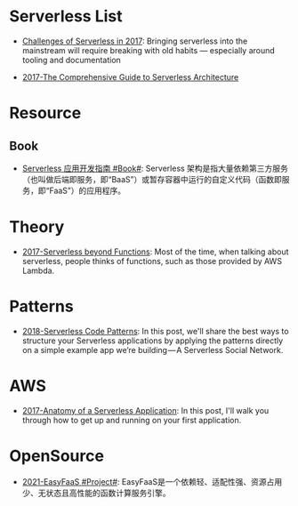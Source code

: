 # Serverless List

- [Challenges of Serverless in 2017](https://read.acloud.guru/challenges-of-serverless-in-2017-1086275165ec#.s7q05y9z6): Bringing serverless into the mainstream will require breaking with old habits — especially around tooling and documentation

- [2017-The Comprehensive Guide to Serverless Architecture](https://www.simform.com/serverless-architecture-guide/)

# Resource

## Book

- [Serverless 应用开发指南 #Book#](https://serverless.ink/): Serverless 架构是指大量依赖第三方服务（也叫做后端即服务，即“BaaS”）或暂存容器中运行的自定义代码（函数即服务，即“FaaS”）的应用程序。

# Theory

- [2017-Serverless beyond Functions](https://medium.com/cloud-academy-inc/serverless-beyond-functions-cd81ee4c6b8d): Most of the time, when talking about serverless, people thinks of functions, such as those provided by AWS Lambda.

# Patterns

- [2018-Serverless Code Patterns](https://serverless.com/blog/serverless-architecture-code-patterns/): In this post, we'll share the best ways to structure your Serverless applications by applying the patterns directly on a simple example app we’re building — A Serverless Social Network.

# AWS

- [2017-Anatomy of a Serverless Application](https://serverless.com/blog/anatomy-of-a-serverless-app/): In this post, I'll walk you through how to get up and running on your first application.

# OpenSource 

- [2021-EasyFaaS #Project#](https://github.com/baidu/EasyFaaS): EasyFaaS是一个依赖轻、适配性强、资源占用少、无状态且高性能的函数计算服务引擎。
